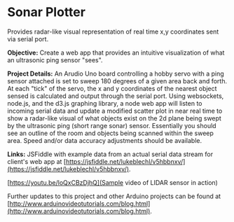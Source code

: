 # Sonar Plotter
Provides radar-like visual representation of real time x,y coordinates sent via serial port.

**Objective:** Create a web app that provides an intuitive visualization of what an ultrasonic ping sensor "sees". 

**Project Details:** An Arudio Uno board controlling a hobby servo with a ping sensor attached is set to sweep 180 degrees of a given area back and forth. At each "tick" of the servo, the x and y coordinates of the nearest object sensed is calculated and output through the serial port. Using websockets, node.js, and the d3.js graphing library, a node web app will listen to incoming serial data and update a modified scatter plot in near real time to show a radar-like visual of what objects exist on the 2d plane being swept by the ultrasonic ping (short range sonar) sensor. Essentially you should see an outline of the room and objects being scanned within the sweep area. Speed and/or data accuracy adjustments should be available.

**Links:** JSFiddle with example data from an actual serial data stream for client's web app at [https://jsfiddle.net/lukeblechl/v5hbbnxv/](https://jsfiddle.net/lukeblechl/v5hbbnxv/).

[https://youtu.be/loQxCBzDjhQ](Sample video of LIDAR sensor in action)

Further updates to this project and other Arduino projects can be found at [http://www.arduinovideotutorials.com/blog.html](http://www.arduinovideotutorials.com/blog.html).
